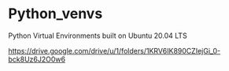 # Python_venvs
Python Virtual Environments built on Ubuntu 20.04 LTS 

https://drive.google.com/drive/u/1/folders/1KRV6IK890CZIejGi_0-bck8Uz6J2O0w6
